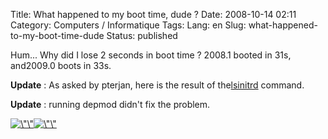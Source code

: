 Title: What happened to my boot time, dude ?
Date: 2008-10-14 02:11
Category: Computers / Informatique
Tags:
Lang: en
Slug: what-happened-to-my-boot-time-dude
Status: published

Hum... Why did I lose 2 seconds in boot time ? 2008.1 booted in 31s, and2009.0 boots in 33s.

**Update** : As asked by pterjan, here is the result of the[lsinitrd](\%22http://pastebin.com/m195c69bf\%22) command.

**Update** : running depmod didn't fix the problem.

[![\\"\\"](\%22/public/mandriva/.bootchart_m.jpg\%22 "\"Bootchart")](\%22/public/mandriva/bootchart.png\%22)[![\\"\\"](\%22/public/mandriva/.bootchart-2009.0_m.jpg\%22 "\"2009.0")](\%22/public/mandriva/bootchart-2009.0.png\%22)
